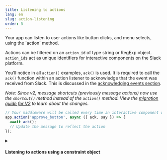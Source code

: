 ```yaml
---
title: Listening to actions
lang: en
slug: action-listening
order: 5
---
```


<div class="section-content">
Your app can listen to user actions like button clicks, and menu selects, using the `action` method.

Actions can be filtered on an `action_id` of type string or RegExp object. `action_id`s act as unique identifiers for interactive components on the Slack platform. 

You’ll notice in all `action()` examples, `ack()` is used. It is required to call the `ack()` function within an action listener to acknowledge that the event was received from Slack. This is discussed in the [acknowledging events section](#acknowledge).

*Note: Since v2, message shortcuts (previously message actions) now use the `shortcut()` method instead of the `action()` method. View the [migration guide for V2](https://slack.dev/bolt/tutorial/migration-v2) to learn about the changes.*
</div>

```javascript
// Your middleware will be called every time an interactive component with the action_id "approve_button" is triggered
app.action('approve_button', async ({ ack, say }) => {
  await ack();
  // Update the message to reflect the action
});
```

<details class="secondary-wrapper">
<summary class="section-head" markdown="0">
<h4 class="section-head">Listening to actions using a constraint object</h4>
</summary>

<div class="secondary-content" markdown="0">
You can use a constraints object to listen to `callback_id`s, `block_id`s, and `action_id`s (or any combination of them). Constraints in the object can be of type string or RegExp object.
</div>

```javascript
// Your middleware will only be called when the action_id matches 'select_user' AND the block_id matches 'assign_ticket'
app.action({ action_id: 'select_user', block_id: 'assign_ticket' },
  async ({ action, ack, context }) => {
    await ack();
    try {
      const result = await app.client.reactions.add({
        token: context.botToken,
        name: 'white_check_mark',
        timestamp: action.ts,
        channel: action.channel.id
      });
    }
    catch (error) {
      console.error(error);
    }
  });
```

</details>
